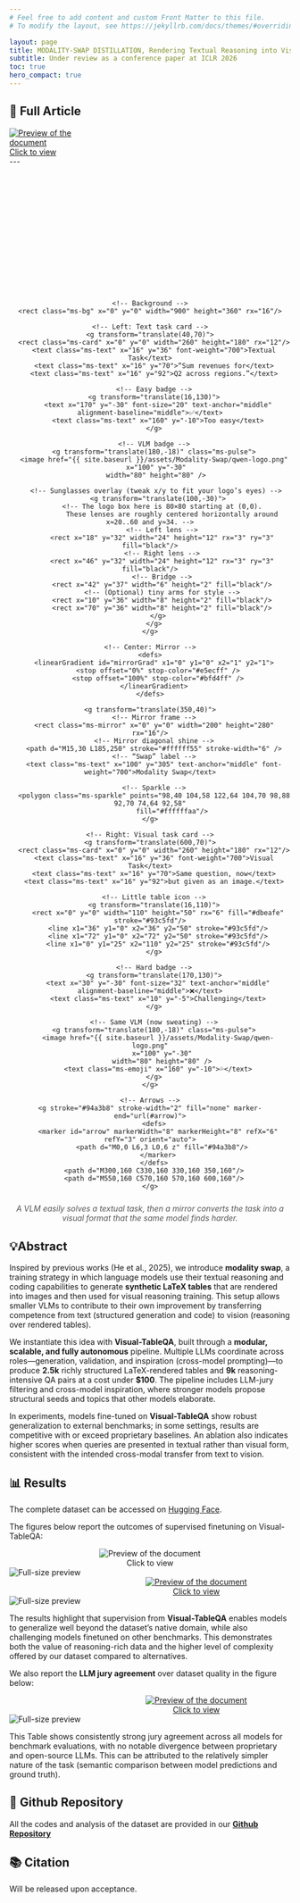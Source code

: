 ```yaml
---
# Feel free to add content and custom Front Matter to this file.
# To modify the layout, see https://jekyllrb.com/docs/themes/#overriding-theme-defaults

layout: page
title: MODALITY-SWAP DISTILLATION, Rendering Textual Reasoning into Visual Supervision
subtitle: Under review as a conference paper at ICLR 2026
toc: true
hero_compact: true
---
```


## 📘 Full Article
<div markdown="0">
  <a href="{{ site.baseurl }}/assets/documents/Visual_TableQA_ICLR_2026.pdf">
    <div class="preview-container" style="width: 170px;">
      <img src="{{ site.baseurl }}/assets/thumbnails/Modality-Swap_thumbnail.png" alt="Preview of the document">
      <div class="hover-effect">Click to view</div>
    </div>
  </a>
</div>
---
<!-- Modality-Swap visualization (inline SVG) -->
<div style="text-align:center;">
<div class="modswap-vis" markdown="0">
  <style>
    .modswap-vis { max-width: 900px; margin: 1.5rem auto; }
    .modswap-vis svg { width: 100%; height: auto; display: block; }

    /* Colors (light/dark) */
    .ms-bg { fill: #ffffff; }
    .ms-card { fill: #f6f8fb; stroke: #cfd8e3; }
    .ms-mirror { fill: url(#mirrorGrad); stroke: #9aa4b2; }
    .ms-accent { stroke: #3b82f6; fill: #3b82f6; }
    .ms-text { fill: #111827; font-family: ui-sans-serif, system-ui, -apple-system, Segoe UI, Roboto, "Helvetica Neue", Arial, "Apple Color Emoji","Segoe UI Emoji"; }
    .ms-ok { fill: #10b981; }
    .ms-hard { fill: #ef4444; }
    .ms-vlm { fill: #111827; }
    .ms-emoji { font-size: 18px; }

    @media (prefers-color-scheme: dark) {
      .ms-bg { fill: #2c344c; }
      .ms-card { fill: #121a2e; stroke: #26324a; }
      .ms-mirror { stroke: #44506a; }
      .ms-text { fill: #e5e7eb; }
      .ms-vlm { fill: #e5e7eb; }
    }

    /* Animation */
    .ms-sparkle { opacity: 0; animation: twinkle 2.6s infinite 1.2s ease-in-out; }
    .ms-pulse { transform-origin: center; animation: pulse 2.6s infinite 1.6s ease-in-out; }

    @keyframes flow { 0%{opacity:0} 25%{opacity:1} 50%{opacity:.2} 100%{opacity:0} }
    @keyframes twinkle { 0%{opacity:0} 40%{opacity:1} 70%{opacity:0} 100%{opacity:0} }
    @keyframes pulse { 0%{transform:scale(1)} 45%{transform:scale(1.1)} 90%{transform:scale(1)} 100%{transform:scale(1)} }

    /* Respect reduced motion */
    @media (prefers-reduced-motion: reduce) {
      .ms-sparkle, .ms-pulse { animation: none !important; opacity: 1; }
    }
  </style>

  <svg viewBox="0 0 900 360" role="img" aria-labelledby="modswap-title modswap-desc">
    <title id="modswap-title">Modality-Swap: Turning textual tasks into challenging visual tasks</title>
    <desc id="modswap-desc">
      A VLM easily solves a textual task, then a mirror converts the task into a visual format that the same model finds harder.
    </desc>

    <!-- Background -->
    <rect class="ms-bg" x="0" y="0" width="900" height="360" rx="16"/>

    <!-- Left: Text task card -->
    <g transform="translate(40,70)">
      <rect class="ms-card" x="0" y="0" width="260" height="180" rx="12"/>
      <text class="ms-text" x="16" y="36" font-weight="700">Textual Task</text>
      <text class="ms-text" x="16" y="70">“Sum revenues for</text>
      <text class="ms-text" x="16" y="92">Q2 across regions.”</text>

      <!-- Easy badge -->
      <g transform="translate(16,130)">
        <text x="170" y="-30" font-size="20" text-anchor="middle" alignment-baseline="middle">✅</text>
        <text class="ms-text" x="160" y="-10">Too easy</text>
      </g>

      <!-- VLM badge -->
      <g transform="translate(180,-18)" class="ms-pulse">
      <image href="{{ site.baseurl }}/assets/Modality-Swap/qwen-logo.png"
       x="100" y="-30"
       width="80" height="80" />

       <!-- Sunglasses overlay (tweak x/y to fit your logo’s eyes) -->
        <g transform="translate(100,-30)">
          <!-- The logo box here is 80×80 starting at (0,0).
               These lenses are roughly centered horizontally around x≈20..60 and y≈34. -->
          <!-- Left lens -->
          <rect x="18" y="32" width="24" height="12" rx="3" ry="3" fill="black"/>
          <!-- Right lens -->
          <rect x="46" y="32" width="24" height="12" rx="3" ry="3" fill="black"/>
          <!-- Bridge -->
          <rect x="42" y="37" width="6" height="2" fill="black"/>
          <!-- (Optional) tiny arms for style -->
          <rect x="10" y="36" width="8" height="2" fill="black"/>
          <rect x="70" y="36" width="8" height="2" fill="black"/>
        </g>
      </g>
    </g>

    <!-- Center: Mirror -->
    <defs>
      <linearGradient id="mirrorGrad" x1="0" y1="0" x2="1" y2="1">
        <stop offset="0%" stop-color="#e5ecff" />
        <stop offset="100%" stop-color="#bfd4ff" />
      </linearGradient>
    </defs>

    <g transform="translate(350,40)">
      <!-- Mirror frame -->
      <rect class="ms-mirror" x="0" y="0" width="200" height="280" rx="16"/>
      <!-- Mirror diagonal shine -->
      <path d="M15,30 L185,250" stroke="#ffffff55" stroke-width="6" />
      <!-- “Swap” label -->
      <text class="ms-text" x="100" y="305" text-anchor="middle" font-weight="700">Modality Swap</text>

      <!-- Sparkle -->
      <polygon class="ms-sparkle" points="98,40 104,58 122,64 104,70 98,88 92,70 74,64 92,58"
               fill="#ffffffaa"/>
    </g>

    <!-- Right: Visual task card -->
    <g transform="translate(600,70)">
      <rect class="ms-card" x="0" y="0" width="260" height="180" rx="12"/>
      <text class="ms-text" x="16" y="36" font-weight="700">Visual Task</text>
      <text class="ms-text" x="16" y="70">Same question, now</text>
      <text class="ms-text" x="16" y="92">but given as an image.</text>

      <!-- Little table icon -->
      <g transform="translate(16,110)">
        <rect x="0" y="0" width="110" height="50" rx="6" fill="#dbeafe" stroke="#93c5fd"/>
        <line x1="36" y1="0" x2="36" y2="50" stroke="#93c5fd"/>
        <line x1="72" y1="0" x2="72" y2="50" stroke="#93c5fd"/>
        <line x1="0" y1="25" x2="110" y2="25" stroke="#93c5fd"/>
      </g>

      <!-- Hard badge -->
      <g transform="translate(170,130)">
        <text x="30" y="-30" font-size="32" text-anchor="middle" alignment-baseline="middle">❌</text>
        <text class="ms-text" x="10" y="-5">Challenging</text>
      </g>

      <!-- Same VLM (now sweating) -->
      <g transform="translate(180,-18)" class="ms-pulse">
        <image href="{{ site.baseurl }}/assets/Modality-Swap/qwen-logo.png"
          x="100" y="-30"
          width="80" height="80" />
        <text class="ms-emoji" x="160" y="-10">💦</text>
      </g>
    </g>

    <!-- Arrows -->
    <g stroke="#94a3b8" stroke-width="2" fill="none" marker-end="url(#arrow)">
      <defs>
        <marker id="arrow" markerWidth="8" markerHeight="8" refX="6" refY="3" orient="auto">
          <path d="M0,0 L6,3 L0,6 z" fill="#94a3b8"/>
        </marker>
      </defs>
      <path d="M300,160 C330,160 330,160 350,160"/>
      <path d="M550,160 C570,160 570,160 600,160"/>
    </g>
  </svg>
</div>
<p style="font-style:italic; margin-top:0.5rem; color:#555;">
  A VLM easily solves a textual task, then a mirror converts the task into a visual format that the same model finds harder.
</p>
</div>

## 💡Abstract

Inspired by previous works (He et al., 2025), we introduce **modality swap**, a training strategy in which language models use their textual reasoning and coding capabilities to generate **synthetic LaTeX tables** that are rendered into images and then used for visual reasoning training. This setup allows smaller VLMs to contribute to their own improvement by transferring competence from text (structured generation and code) to vision (reasoning over rendered tables).

We instantiate this idea with **Visual-TableQA**, built through a **modular, scalable, and fully autonomous** pipeline. Multiple LLMs coordinate across roles—generation, validation, and inspiration (cross-model prompting)—to produce **2.5k** richly structured LaTeX-rendered tables and **9k** reasoning-intensive QA pairs at a cost under **\$100**. The pipeline includes LLM-jury filtering and cross-model inspiration, where stronger models propose structural seeds and topics that other models elaborate.

In experiments, models fine-tuned on **Visual-TableQA** show robust generalization to external benchmarks; in some settings, results are competitive with or exceed proprietary baselines. An ablation also indicates higher scores when queries are presented in textual rather than visual form, consistent with the intended cross-modal transfer from text to vision.


## 📊 Results

The complete dataset can be accessed on [Hugging Face](https://huggingface.co/datasets/AI-4-Everyone/Visual-TableQA).  

The figures below report the outcomes of supervised finetuning on Visual-TableQA:

<div markdown="0" style="text-align:center;">
  <a href="#img-sample">
    <div class="preview-container" style="display:inline-block;">
      <img src="{{ site.baseurl }}/assets/Modality-Swap/results-1.png"
           alt="Preview of the document"
           style="display:block; margin:0 auto; float:none; max-width:100%; height:auto;">
      <div class="hover-effect">Click to view</div>
    </div>
  </a>
</div>
<!-- Lightbox -->
<div id="img-sample" class="lightbox" markdown="0">
  <a href="#!" class="lightbox-close"></a>
  <img src="{{ site.baseurl }}/assets/Modality-Swap/results-1.png" alt="Full-size preview">
</div>


<div markdown="0" style="text-align:center;">
  <a href="#img-juries">
    <div class="preview-container" style="width: 670px;">
      <img src="{{ site.baseurl }}/assets/Modality-Swap/results-2.png"
           alt="Preview of the document">
      <div class="hover-effect">Click to view</div>
    </div>
  </a>
</div>
<!-- Lightbox -->
<div id="img-juries" class="lightbox" markdown="0">
  <a href="#!" class="lightbox-close"></a>
  <img src="{{ site.baseurl }}/assets/Modality-Swap/results-2.png" alt="Full-size preview">
</div>

The results highlight that supervision from **Visual-TableQA** enables models to generalize well beyond the dataset’s native domain, while also challenging models finetuned on other benchmarks. This demonstrates both the value of reasoning-rich data and the higher level of complexity offered by our dataset compared to alternatives.

We also report the **LLM jury agreement** over dataset quality in the figure below:  

<div markdown="0" style="text-align:center;">
  <a href="#img-juries">
    <div class="preview-container" style="width: 670px;">
      <img src="{{ site.baseurl }}/assets/Modality-Swap/juries.png"
           alt="Preview of the document">
      <div class="hover-effect">Click to view</div>
    </div>
  </a>
</div>
<!-- Lightbox -->
<div id="img-juries" class="lightbox" markdown="0">
  <a href="#!" class="lightbox-close"></a>
  <img src="{{ site.baseurl }}/assets/Modality-Swap/juries.png" alt="Full-size preview">
</div>

This Table shows consistently strong jury agreement across all models for benchmark evaluations, with no notable divergence between proprietary and open-source LLMs. This can be attributed to the relatively simpler nature of the task (semantic comparison between model predictions
and ground truth).

## 🐙 Github Repository
All the codes and analysis of the dataset are provided in our **[Github Repository](https://github.com/AI-4-Everyone/Visual-TableQA-v2)**


## 📚 Citation

Will be released upon acceptance.
